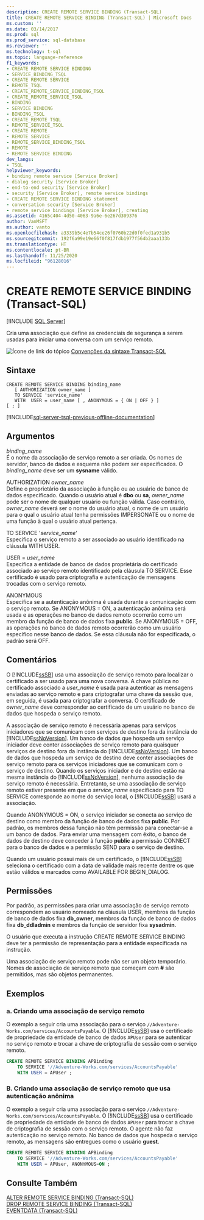 ```yaml
---
description: CREATE REMOTE SERVICE BINDING (Transact-SQL)
title: CREATE REMOTE SERVICE BINDING (Transact-SQL) | Microsoft Docs
ms.custom: ''
ms.date: 03/14/2017
ms.prod: sql
ms.prod_service: sql-database
ms.reviewer: ''
ms.technology: t-sql
ms.topic: language-reference
f1_keywords:
- CREATE REMOTE SERVICE BINDING
- SERVICE_BINDING_TSQL
- CREATE REMOTE SERVICE
- REMOTE_TSQL
- CREATE_REMOTE_SERVICE_BINDING_TSQL
- CREATE_REMOTE_SERVICE_TSQL
- BINDING
- SERVICE BINDING
- BINDING_TSQL
- CREATE_REMOTE_TSQL
- REMOTE_SERVICE_TSQL
- CREATE REMOTE
- REMOTE SERVICE
- REMOTE_SERVICE_BINDING_TSQL
- REMOTE
- REMOTE SERVICE BINDING
dev_langs:
- TSQL
helpviewer_keywords:
- binding remote service [Service Broker]
- dialog security [Service Broker]
- end-to-end security [Service Broker]
- security [Service Broker], remote service bindings
- CREATE REMOTE SERVICE BINDING statement
- conversation security [Service Broker]
- remote service bindings [Service Broker], creating
ms.assetid: 4165c404-4d50-4063-9a6e-6e267d309376
author: VanMSFT
ms.author: vanto
ms.openlocfilehash: a3339b5c4e7b54ce26f0760b22d0f0fed1a931b5
ms.sourcegitcommit: 192f6a99e19e66f0f817fdb1977f564b2aaa133b
ms.translationtype: HT
ms.contentlocale: pt-BR
ms.lasthandoff: 11/25/2020
ms.locfileid: "96128016"
---
```

# <a name="create-remote-service-binding-transact-sql"></a>CREATE REMOTE SERVICE BINDING (Transact-SQL)
[!INCLUDE [SQL Server](../../includes/applies-to-version/sqlserver.md)]

  Cria uma associação que define as credenciais de segurança a serem usadas para iniciar uma conversa com um serviço remoto.  
  
 ![Ícone de link do tópico](../../database-engine/configure-windows/media/topic-link.gif "Ícone de link do tópico") [Convenções da sintaxe Transact-SQL](../../t-sql/language-elements/transact-sql-syntax-conventions-transact-sql.md)  
  
## <a name="syntax"></a>Sintaxe  
  
```syntaxsql
CREATE REMOTE SERVICE BINDING binding_name   
   [ AUTHORIZATION owner_name ]   
   TO SERVICE 'service_name'   
   WITH  USER = user_name [ , ANONYMOUS = { ON | OFF } ]  
[ ; ]  
```  
  
[!INCLUDE[sql-server-tsql-previous-offline-documentation](../../includes/sql-server-tsql-previous-offline-documentation.md)]

## <a name="arguments"></a>Argumentos
 *binding_name*  
 É o nome da associação de serviço remoto a ser criada. Os nomes de servidor, banco de dados e esquema não podem ser especificados. O *binding_name* deve ser um **sysname** válido.  
  
 AUTHORIZATION *owner_name*  
 Define o proprietário da associação à função ou ao usuário de banco de dados especificado. Quando o usuário atual é **dbo** ou **sa**, *owner_name* pode ser o nome de qualquer usuário ou função válida. Caso contrário, *owner_name* deverá ser o nome do usuário atual, o nome de um usuário para o qual o usuário atual tenha permissões IMPERSONATE ou o nome de uma função à qual o usuário atual pertença.  
  
 TO SERVICE '*service_name*'  
 Especifica o serviço remoto a ser associado ao usuário identificado na cláusula WITH USER.  
  
 USER = *user_name*  
 Especifica a entidade de banco de dados proprietária do certificado associado ao serviço remoto identificado pela cláusula TO SERVICE. Esse certificado é usado para criptografia e autenticação de mensagens trocadas com o serviço remoto.  
  
 ANONYMOUS  
 Especifica se a autenticação anônima é usada durante a comunicação com o serviço remoto. Se ANONYMOUS = ON, a autenticação anônima será usada e as operações no banco de dados remoto ocorrerão como um membro da função de banco de dados fixa **public**. Se ANONYMOUS = OFF, as operações no banco de dados remoto ocorrerão como um usuário específico nesse banco de dados. Se essa cláusula não for especificada, o padrão será OFF.  
  
## <a name="remarks"></a>Comentários  
 O [!INCLUDE[ssSB](../../includes/sssb-md.md)] usa uma associação de serviço remoto para localizar o certificado a ser usado para uma nova conversa. A chave pública no certificado associado a *user_name* é usada para autenticar as mensagens enviadas ao serviço remoto e para criptografar uma chave da sessão que, em seguida, é usada para criptografar a conversa. O certificado de *owner_name* deve corresponder ao certificado de um usuário no banco de dados que hospeda o serviço remoto.  
  
 A associação de serviço remoto é necessária apenas para serviços iniciadores que se comunicam com serviços de destino fora da instância do [!INCLUDE[ssNoVersion](../../includes/ssnoversion-md.md)]. Um banco de dados que hospeda um serviço iniciador deve conter associações de serviço remoto para quaisquer serviços de destino fora da instância do [!INCLUDE[ssNoVersion](../../includes/ssnoversion-md.md)]. Um banco de dados que hospeda um serviço de destino deve conter associações de serviço remoto para os serviços iniciadores que se comunicam com o serviço de destino. Quando os serviços iniciador e de destino estão na mesma instância do [!INCLUDE[ssNoVersion](../../includes/ssnoversion-md.md)], nenhuma associação de serviço remoto é necessária. Entretanto, se uma associação de serviço remoto estiver presente em que o *service_name* especificado para TO SERVICE corresponde ao nome do serviço local, o [!INCLUDE[ssSB](../../includes/sssb-md.md)] usará a associação.  
  
 Quando ANONYMOUS = ON, o serviço iniciador se conecta ao serviço de destino como membro da função de banco de dados fixa **public**. Por padrão, os membros dessa função não têm permissão para conectar-se a um banco de dados. Para enviar uma mensagem com êxito, o banco de dados de destino deve conceder à função **public** a permissão CONNECT para o banco de dados e a permissão SEND para o serviço de destino.  
  
 Quando um usuário possui mais de um certificado, o [!INCLUDE[ssSB](../../includes/sssb-md.md)] seleciona o certificado com a data de validade mais recente dentre os que estão válidos e marcados como AVAILABLE FOR BEGIN_DIALOG.  
  
## <a name="permissions"></a>Permissões  
 Por padrão, as permissões para criar uma associação de serviço remoto correspondem ao usuário nomeado na cláusula USER, membros da função de banco de dados fixa **db_owner**, membros da função de banco de dados fixa **db_ddladmin** e membros da função de servidor fixa **sysadmin**.  
  
 O usuário que executa a instrução CREATE REMOTE SERVICE BINDING deve ter a permissão de representação para a entidade especificada na instrução.  
  
 Uma associação de serviço remoto pode não ser um objeto temporário. Nomes de associação de serviço remoto que começam com **#** são permitidos, mas são objetos permanentes.  
  
## <a name="examples"></a>Exemplos  
  
### <a name="a-creating-a-remote-service-binding"></a>a. Criando uma associação de serviço remoto  
 O exemplo a seguir cria uma associação para o serviço `//Adventure-Works.com/services/AccountsPayable`. O [!INCLUDE[ssSB](../../includes/sssb-md.md)] usa o certificado de propriedade da entidade de banco de dados `APUser` para se autenticar no serviço remoto e trocar a chave de criptografia de sessão com o serviço remoto.  
  
```sql  
CREATE REMOTE SERVICE BINDING APBinding  
    TO SERVICE '//Adventure-Works.com/services/AccountsPayable'  
    WITH USER = APUser ;  
```  
  
### <a name="b-creating-a-remote-service-binding-using-anonymous-authentication"></a>B. Criando uma associação de serviço remoto que usa autenticação anônima  
 O exemplo a seguir cria uma associação para o serviço `//Adventure-Works.com/services/AccountsPayable`. O [!INCLUDE[ssSB](../../includes/sssb-md.md)] usa o certificado de propriedade da entidade de banco de dados `APUser` para trocar a chave de criptografia de sessão com o serviço remoto. O agente não faz autenticação no serviço remoto. No banco de dados que hospeda o serviço remoto, as mensagens são entregues como o usuário **guest**.  
  
```sql  
CREATE REMOTE SERVICE BINDING APBinding  
    TO SERVICE '//Adventure-Works.com/services/AccountsPayable'  
    WITH USER = APUser, ANONYMOUS=ON ;  
```  
  
## <a name="see-also"></a>Consulte Também  
 [ALTER REMOTE SERVICE BINDING &#40;Transact-SQL&#41;](../../t-sql/statements/alter-remote-service-binding-transact-sql.md)   
 [DROP REMOTE SERVICE BINDING &#40;Transact-SQL&#41;](../../t-sql/statements/drop-remote-service-binding-transact-sql.md)   
 [EVENTDATA &#40;Transact-SQL&#41;](../../t-sql/functions/eventdata-transact-sql.md)  
  
  
